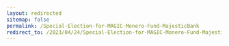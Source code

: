 ```yaml
---
layout: redirected
sitemap: false
permalink: /Special-Election-for-MAGIC-Monero-Fund-MajesticBank
redirect_to: /2023/04/24/Special-Election-for-MAGIC-Monero-Fund-MajesticBank
---
```

